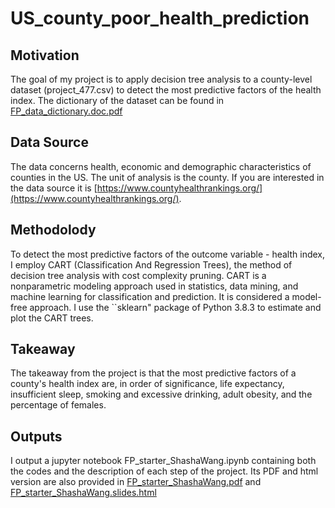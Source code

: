 # US_county_poor_health_prediction


## Motivation

 The goal of my project is to apply decision tree analysis to a county-level dataset (project_477.csv) to detect the most predictive factors of the health index. 
 The dictionary of the dataset can be found in [FP_data_dictionary.doc.pdf](https://github.com/wangshasha111/US_county_poor_health_prediction/blob/main/FP_data_dictionary.doc.pdf)
 
## Data Source
 The data concerns health, economic and demographic characteristics of counties in the US. The unit of analysis is the county. If you are interested in the data source it is [https://www.countyhealthrankings.org/](https://www.countyhealthrankings.org/). 

## Methodolody
 To detect the most predictive factors of the outcome variable - health index, I employ CART (Classification And Regression Trees), the method of decision tree analysis with cost complexity pruning.
 CART is a nonparametric modeling approach used in statistics, data mining, and machine learning for classification and prediction.
 It is considered a model-free approach. I use the ``sklearn" package of Python 3.8.3 to estimate and plot the CART trees. 

## Takeaway
 The takeaway from the project is that the most predictive factors of a county's health index are, in order of significance, life expectancy, insufficient sleep, smoking and excessive drinking, adult obesity, and the percentage of females.


## Outputs
 I output a jupyter notebook FP_starter_ShashaWang.ipynb containing both the codes and the description of each step of the project. Its PDF and html version are also provided in [FP_starter_ShashaWang.pdf](https://github.com/wangshasha111/US_county_poor_health_prediction/blob/main/FP_data_dictionary.doc.pdf) and [FP_starter_ShashaWang.slides.html](https://github.com/wangshasha111/US_county_poor_health_prediction/blob/main/FP_starter_ShashaWang.slides.html)






 








